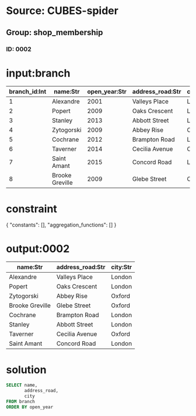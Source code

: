 # Source: CUBES-spider
## Group: shop_membership
### ID: 0002

# input:branch

| branch_id:Int | name:Str | open_year:Str | address_road:Str | city:Str | membership_amount:Str |
|---|---|---|---|---|---|
| 1 | Alexandre | 2001 | Valleys Place | London | 112 |
| 2 | Popert | 2009 | Oaks Crescent | London | 11 |
| 3 | Stanley | 2013 | Abbott Street | London | 6 |
| 4 | Zytogorski | 2009 | Abbey Rise | Oxford | 7 |
| 5 | Cochrane | 2012 | Brampton Road | London | 1418 |
| 6 | Taverner | 2014 | Cecilia Avenue | Oxford | 56 |
| 7 | Saint Amant | 2015 | Concord Road | London | 91 |
| 8 | Brooke Greville | 2009 | Glebe Street | Oxford | 31 |

# constraint

{
  "constants": [],
  "aggregation_functions": []
}

# output:0002

| name:Str | address_road:Str | city:Str |
|---|---|---|
| Alexandre | Valleys Place | London |
| Popert | Oaks Crescent | London |
| Zytogorski | Abbey Rise | Oxford |
| Brooke Greville | Glebe Street | Oxford |
| Cochrane | Brampton Road | London |
| Stanley | Abbott Street | London |
| Taverner | Cecilia Avenue | Oxford |
| Saint Amant | Concord Road | London |

# solution

```sql
SELECT name,
       address_road,
       city
FROM branch
ORDER BY open_year
```
